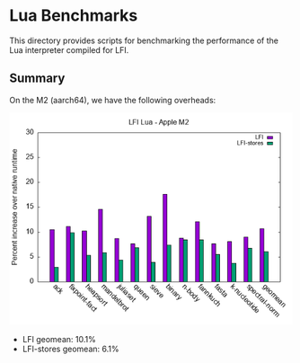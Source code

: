 # Lua Benchmarks

This directory provides scripts for benchmarking the performance of the Lua interpreter compiled for LFI.

## Summary

On the M2 (aarch64), we have the following overheads:

![m2 plot](./results/aarch64/m2/m2.png)

* LFI geomean: 10.1%
* LFI-stores geomean: 6.1%
